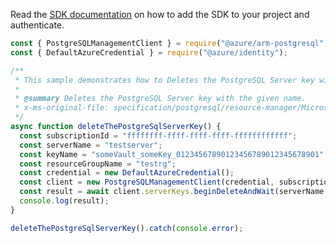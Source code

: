 Read the [SDK documentation](https://github.com/Azure/azure-sdk-for-js/blob/%40azure%2Farm-postgresql_6.0.1/sdk/postgresql/arm-postgresql/README.md) on how to add the SDK to your project and authenticate.

```javascript
const { PostgreSQLManagementClient } = require("@azure/arm-postgresql");
const { DefaultAzureCredential } = require("@azure/identity");

/**
 * This sample demonstrates how to Deletes the PostgreSQL Server key with the given name.
 *
 * @summary Deletes the PostgreSQL Server key with the given name.
 * x-ms-original-file: specification/postgresql/resource-manager/Microsoft.DBforPostgreSQL/stable/2020-01-01/examples/ServerKeyDelete.json
 */
async function deleteThePostgreSqlServerKey() {
  const subscriptionId = "ffffffff-ffff-ffff-ffff-ffffffffffff";
  const serverName = "testserver";
  const keyName = "someVault_someKey_01234567890123456789012345678901";
  const resourceGroupName = "testrg";
  const credential = new DefaultAzureCredential();
  const client = new PostgreSQLManagementClient(credential, subscriptionId);
  const result = await client.serverKeys.beginDeleteAndWait(serverName, keyName, resourceGroupName);
  console.log(result);
}

deleteThePostgreSqlServerKey().catch(console.error);
```
